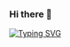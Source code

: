 ### Hi there 👋

[![Typing SVG](https://readme-typing-svg.demolab.com?font=Fira+Code&pause=1000&random=false&width=435&lines=Bye+%F0%9F%98%89)](https://github.com/SoroushMomtahan)

<!--
**SoroushMomtahan/SoroushMomtahan** is a ✨ _special_ ✨ repository because its `README.md` (this file) appears on your GitHub profile.

Here are some ideas to get you started:

- 🔭 I’m currently working on ...
- 🌱 I’m currently learning ...
- 👯 I’m looking to collaborate on ...
- 🤔 I’m looking for help with ...
- 💬 Ask me about ...
- 📫 How to reach me: ...
- 😄 Pronouns: ...
- ⚡ Fun fact: ...
-->
